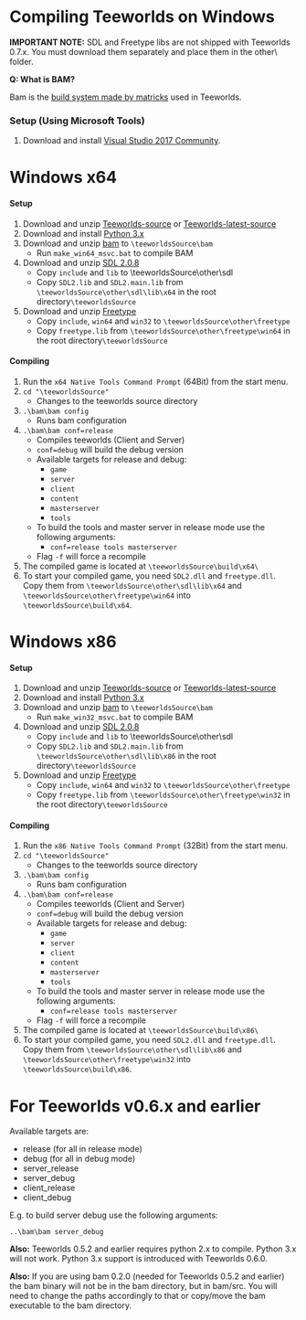 # Compiling Teeworlds on Windows

**IMPORTANT NOTE:** SDL and Freetype libs are not shipped with Teeworlds 0.7.x. You must download them separately and place them in the other\ folder.

**Q: What is BAM?**

Bam is the [build system made by matricks](http://matricks.github.io/bam/) used in Teeworlds.

### Setup (Using Microsoft Tools)
1. Download and install [Visual Studio 2017 Community](https://visualstudio.microsoft.com/de/downloads/).


# Windows x64 
#### Setup
1. Download and unzip [Teeworlds-source](https://github.com/teeworlds/teeworlds/releases) or [Teeworlds-latest-source](https://github.com/teeworlds/teeworlds)
2. Download and install [Python 3.x](https://www.python.org/download/)
3. Download and unzip [bam](https://github.com/matricks/bam/archive/v0.5.1.zip) to `\teeworldsSource\bam`
    - Run `make_win64_msvc.bat` to compile BAM
4. Download and unzip [SDL 2.0.8](https://www.libsdl.org/release/SDL2-devel-2.0.8-VC.zip)
    - Copy `include` and `lib` to \teeworldsSource\other\sdl
    - Copy `SDL2.lib` and `SDL2.main.lib` from `\teeworldsSource\other\sdl\lib\x64` in the root directory`\teeworldsSource`
5. Download and unzip [Freetype](https://codeload.github.com/ubawurinna/freetype-windows-binaries/zip/master)
    - Copy `include`, `win64` and `win32` to `\teeworldsSource\other\freetype`
    - Copy `freetype.lib` from `\teeworldsSource\other\freetype\win64` in the root directory`\teeworldsSource`


#### Compiling
1. Run the `x64 Native Tools Command Prompt` (64Bit) from the start menu.
2. `cd "\teeworldsSource"`
    - Changes to the teeworlds source directory
3. `.\bam\bam config`
    - Runs bam configuration
4. `.\bam\bam conf=release`
    - Compiles teeworlds (Client and Server)
    - `conf=debug` will build the debug version
    - Available targets for release and debug:
        - `game`
        - `server`
        - `client`
        - `content`
        - `masterserver`
        - `tools`
    - To build the tools and master server in release mode use the following arguments:
        - `conf=release tools masterserver`
    - Flag `-f` will force a recompile
5. The compiled game is located at `\teeworldsSource\build\x64\`
6. To start your compiled game, you need `SDL2.dll` and `freetype.dll`. Copy them from `\teeworldsSource\other\sdl\lib\x64` and `\teeworldsSource\other\freetype\win64` into `\teeworldsSource\build\x64`.


# Windows x86 
#### Setup
1. Download and unzip [Teeworlds-source](https://github.com/teeworlds/teeworlds/releases) or [Teeworlds-latest-source](https://github.com/teeworlds/teeworlds)
2. Download and install [Python 3.x](https://www.python.org/download/)
3. Download and unzip [bam](https://github.com/matricks/bam/archive/v0.5.1.zip) to `\teeworldsSource\bam`
    - Run `make_win32_msvc.bat` to compile BAM
4. Download and unzip [SDL 2.0.8](https://www.libsdl.org/release/SDL2-devel-2.0.8-VC.zip)
    - Copy `include` and `lib` to \teeworldsSource\other\sdl
    - Copy `SDL2.lib` and `SDL2.main.lib` from `\teeworldsSource\other\sdl\lib\x86` in the root directory`\teeworldsSource`
5. Download and unzip [Freetype](https://codeload.github.com/ubawurinna/freetype-windows-binaries/zip/master)
    - Copy `include`, `win64` and `win32` to `\teeworldsSource\other\freetype`
    - Copy `freetype.lib` from `\teeworldsSource\other\freetype\win32` in the root directory`\teeworldsSource`


#### Compiling
1. Run the `x86 Native Tools Command Prompt` (32Bit) from the start menu.
2. `cd "\teeworldsSource"`
    - Changes to the teeworlds source directory
3. `.\bam\bam config`
    - Runs bam configuration
4. `.\bam\bam conf=release`
    - Compiles teeworlds (Client and Server)
    - `conf=debug` will build the debug version
    - Available targets for release and debug:
        - `game`
        - `server`
        - `client`
        - `content`
        - `masterserver`
        - `tools`
    - To build the tools and master server in release mode use the following arguments:
        - `conf=release tools masterserver`
    - Flag `-f` will force a recompile
5. The compiled game is located at `\teeworldsSource\build\x86\`
6. To start your compiled game, you need `SDL2.dll` and `freetype.dll`. Copy them from `\teeworldsSource\other\sdl\lib\x86` and `\teeworldsSource\other\freetype\win32` into `\teeworldsSource\build\x86`.

    
# For Teeworlds v0.6.x and earlier
Available targets are:
+ release (for all in release mode)
+ debug (for all in debug mode)
+ server_release
+ server_debug
+ client_release
+ client_debug

E.g. to build server debug use the following arguments:

`..\bam\bam server_debug`

**Also:** Teeworlds 0.5.2 and earlier requires python 2.x to compile. Python 3.x will not work. Python 3.x support is introduced with Teeworlds 0.6.0.

**Also:** If you are using bam 0.2.0 (needed for Teeworlds 0.5.2 and earlier) the bam binary will not be in the bam directory, but in bam/src. You will need to change the paths accordingly to that or copy/move the bam executable to the bam directory.